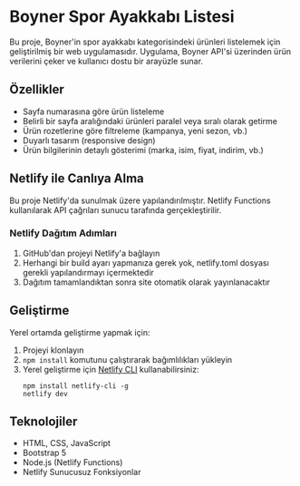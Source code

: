 # Boyner Spor Ayakkabı Listesi

Bu proje, Boyner'in spor ayakkabı kategorisindeki ürünleri listelemek için geliştirilmiş bir web uygulamasıdır. Uygulama, Boyner API'si üzerinden ürün verilerini çeker ve kullanıcı dostu bir arayüzle sunar.

## Özellikler

- Sayfa numarasına göre ürün listeleme
- Belirli bir sayfa aralığındaki ürünleri paralel veya sıralı olarak getirme
- Ürün rozetlerine göre filtreleme (kampanya, yeni sezon, vb.)
- Duyarlı tasarım (responsive design)
- Ürün bilgilerinin detaylı gösterimi (marka, isim, fiyat, indirim, vb.)

## Netlify ile Canlıya Alma

Bu proje Netlify'da sunulmak üzere yapılandırılmıştır. Netlify Functions kullanılarak API çağrıları sunucu tarafında gerçekleştirilir.

### Netlify Dağıtım Adımları

1. GitHub'dan projeyi Netlify'a bağlayın
2. Herhangi bir build ayarı yapmanıza gerek yok, netlify.toml dosyası gerekli yapılandırmayı içermektedir
3. Dağıtım tamamlandıktan sonra site otomatik olarak yayınlanacaktır

## Geliştirme

Yerel ortamda geliştirme yapmak için:

1. Projeyi klonlayın
2. `npm install` komutunu çalıştırarak bağımlılıkları yükleyin
3. Yerel geliştirme için [Netlify CLI](https://docs.netlify.com/cli/get-started/) kullanabilirsiniz:
   ```
   npm install netlify-cli -g
   netlify dev
   ```

## Teknolojiler

- HTML, CSS, JavaScript
- Bootstrap 5
- Node.js (Netlify Functions)
- Netlify Sunucusuz Fonksiyonlar 